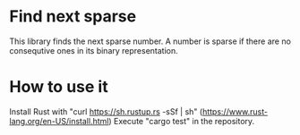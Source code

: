 # Find next sparse

This library finds the next sparse number. A number is sparse if there are no consequtive ones in its binary representation.

# How to use it
Install Rust with "curl https://sh.rustup.rs -sSf | sh" (https://www.rust-lang.org/en-US/install.html)
Execute "cargo test" in the repository.
